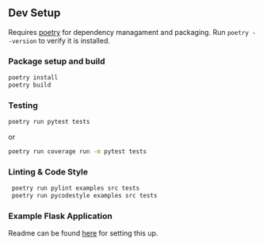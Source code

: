 ## Dev Setup
Requires [poetry](https://python-poetry.org/docs/) for dependency managament and packaging.
Run `poetry --version` to verify it is installed.

### Package setup and build
```bash
poetry install
poetry build
```

### Testing
```bash
poetry run pytest tests
```

or

```bash
poetry run coverage run -m pytest tests
```

### Linting & Code Style
```bash
 poetry run pylint examples src tests
 poetry run pycodestyle examples src tests
 ```

 ### Example Flask Application
 Readme can be found [here](examples/hello-world-flask/README) for setting this up.
